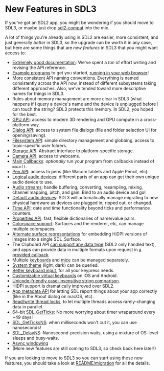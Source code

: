 # New Features in SDL3

If you've got an SDL2 app, you might be wondering if you should move to SDL3, or maybe just drop [sdl2-compat](https://github.com/libsdl-org/sdl2-compat) into the mix.

A lot of things you're already using in SDL2 are easier, more consistent, and just generally _better_ in SDL3, so the upgrade can be worth it in any case, but here are some things that are _new features_ in SDL3 that you might want access to:

- [Extremely good documentation](APIByCategory): We've spent a _ton_ of effort writing and revising the API reference.
- [Example programs](https://github.com/libsdl-org/SDL/tree/main/examples) to get you started, [running in your web browser](https://examples.libsdl.org/)!
- More consistent API naming conventions. Everything is named consistently across the API now, instead of different subsystems taking different approaches. Also, we've tended toward more descriptive names for things in SDL3.
- Rules about memory management are more clear in SDL3 (what happens if I query a device's name and the device is unplugged before I can touch the string? SDL3 protects this memory. In SDL2, you hoped for the best.
- [GPU API](CategoryGPU): access to modern 3D rendering and GPU compute in a cross-platform way.
- [Dialog API](CategoryDialog): access to system file dialogs (file and folder selection UI for opening/saving).
- [Filesystem API](CategoryFilesystem): simple directory management and globbing, access to topic-specific user folders.
- [Storage API](CategoryStorage): Abstract interface to platform-specific storage.
- [Camera API](CategoryCamera): access to webcams.
- [Main Callbacks](README/main-functions#main-callbacks-in-sdl3): _optionally_ run your program from callbacks instead of `main()`.
- [Pen API](CategoryPen): access to pens (like Wacom tablets and Apple Pencil, etc).
- [Logical audio devices](SDL_OpenAudioDevice): different parts of an app can get their own unique audio device to use.
- [Audio streams](SDL_CreateAudioStream): handle buffering, converting, resampling, mixing, channel mapping, pitch, and gain. Bind to an audio device and go!
- [Default audio devices](SDL_AUDIO_DEVICE_DEFAULT_PLAYBACK): SDL3 will automatically manage migrating to new physical hardware as devices are plugged in, ripped out, or changed.
- [Time API](CategoryTime): date and time functionality beyond ticks and performance counters.
- [Properties API](CategoryProperties): fast, flexible dictionaries of name/value pairs.
- [Colorspace support](SDL_Colorspace): Surfaces and the renderer, etc, can manage multiple colorspaces.
- [Alternate surface representations](SDL_AddSurfaceAlternateImage) for embedding HiDPI versions of images into a single SDL_Surface.
- The Clipboard API [can support any data type](SDL_SetClipboardData) (SDL2 only handled text), and apps can provide data in multiple formats upon request in [a provided callback](SDL_ClipboardDataCallback).
- Multiple [keyboards](SDL_GetKeyboards) and [mice](SDL_GetMice) can be managed separately.
- [System theme](SDL_GetSystemTheme) (light, dark) can be queried.
- [Better keyboard input](BestKeyboardPractices), for all your keypress needs.
- [Customizable virtual keyboards](SDL_StartTextInputWithProperties) on iOS and Android.
- [Unicode-friendly case-insensitive string comparison](SDL_strcasecmp).
- HiDPI support is dramatically improved over SDL2.
- [App metadata API](SDL_SetAppMetadata) for letting SDL report things about your app correctly (like in the About dialog on macOS, etc).
- [Read/write thread locks](SDL_CreateRWLock), to let multiple threads access rarely-changing data in parallel.
- 64-bit [SDL_GetTicks](SDL_GetTicks): No more worrying about timer wraparound every ~49 days!
- [SDL_GetTicksNS](SDL_GetTicksNS): when milliseconds won't cut it, you can use nanoseconds!
- [SDL_DelayNS](SDL_DelayNS): Nanosecond-precision waits, using a mixture of OS-level sleeps and busy-waits.
- [Async windowing](SDL_SyncWindow)
- (More new features are still coming to SDL3, so check back here later!)

If you are looking to move to SDL3 so you can start using these new features, you should take a look at [README/migration](README/migration) for all the details.

